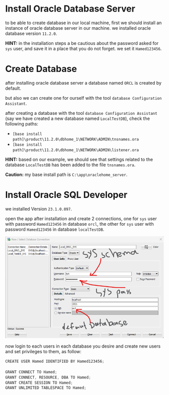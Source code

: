 # Install Oracle Database Server

to be able to create database in our local machine, first we should install an instance of oracle database server in our machine. we installed oracle database version `11.2.0`.



**HINT:** in the installation steps a be cautious about the password asked for `sys` user, and save it in a place that you do not forget. we set it `Hamed123456`.  



# Create Database

after installing oracle database server a database named `ORCL` is created by default.

but also we can create one for ourself with the tool `database Configuration Assistant`. 

after creating a database with the tool `database Configuration Assistant` (say we have created a new database named `LocalTestDB`), check the following paths:

- `[base install path]\product\11.2.0\dbhome_1\NETWORK\ADMIN\tnsnames.ora`
- `[base install path]\product\11.2.0\dbhome_1\NETWORK\ADMIN\listener.ora`



**HINT:** based on our example, we should see that settings related to the database `LocalTestDB` has been added to the file `tnsnames.ora`.

**Caution:** my base install path is `C:\app\oraclehome_server`.



# Install Oracle SQL Developer

we installed Version `23.1.0.097`. 

open the app after installation and create 2 connections, one for `sys` user with password `Hamed123456` in database `orcl`, the other for `sys` user with password `Hamed123456` in database `localTestDB`.



![](sqlserver_connection_dialogue.png)



now login to each users in each database you desire and create new users and set privileges to them, as follow:

```powershell
CREATE USER Hamed IDENTIFIED BY Hamed123456;

GRANT CONNECT TO Hamed;
GRANT CONNECT, RESOURCE, DBA TO Hamed;
GRANT CREATE SESSION TO Hamed;
GRANT UNLIMITED TABLESPACE TO Hamed;
```

